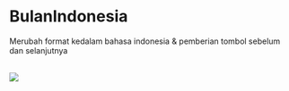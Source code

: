 # BulanIndonesia
Merubah format kedalam bahasa indonesia & pemberian tombol sebelum dan selanjutnya

<br>
<img src="https://github.com/caturpribadi/BulanIndonesia/blob/master/IMG-20121030-00013.jpg">
